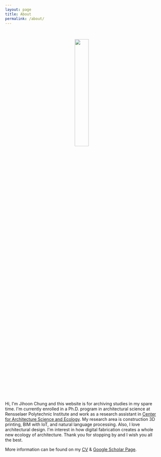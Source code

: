 ```yaml
---
layout: page
title: About
permalink: /about/
---
```

<br><center><img src="../assets/img/my_pic2.png" width="30%"> </center><br>
Hi, I'm Jihoon Chung and this website is for archiving studies in my spare time. I'm currently enrolled in a Ph.D. program in architectural science at Rensselaer Polytechnic Institute and work as a research assistant in [Center for Architecture Science and Ecology](https://www.case.rpi.edu/). My research area is construction 3D printing, BIM with IoT, and natural language processing. Also, I love architectural design. I'm interest in how digital fabrication creates a whole new ecology of architecture. Thank you for stopping by and I wish you all the best.

More information can be found on my [CV](https://archi-j.github.io/resume/) & [Google Scholar Page](https://scholar.google.com/citations?user=ExZUcKYAAAAJ&hl=en&authuser=2).

